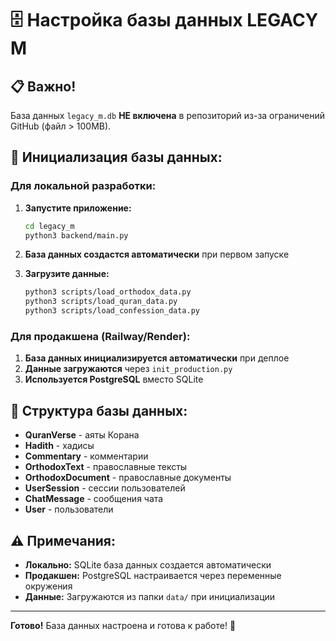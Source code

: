 # 🗄️ Настройка базы данных LEGACY M

## 📋 **Важно!**

База данных `legacy_m.db` **НЕ включена** в репозиторий из-за ограничений GitHub (файл > 100MB).

## 🚀 **Инициализация базы данных:**

### **Для локальной разработки:**

1. **Запустите приложение:**
   ```bash
   cd legacy_m
   python3 backend/main.py
   ```

2. **База данных создастся автоматически** при первом запуске

3. **Загрузите данные:**
   ```bash
   python3 scripts/load_orthodox_data.py
   python3 scripts/load_quran_data.py
   python3 scripts/load_confession_data.py
   ```

### **Для продакшена (Railway/Render):**

1. **База данных инициализируется автоматически** при деплое
2. **Данные загружаются** через `init_production.py`
3. **Используется PostgreSQL** вместо SQLite

## 🔧 **Структура базы данных:**

- **QuranVerse** - аяты Корана
- **Hadith** - хадисы
- **Commentary** - комментарии
- **OrthodoxText** - православные тексты
- **OrthodoxDocument** - православные документы
- **UserSession** - сессии пользователей
- **ChatMessage** - сообщения чата
- **User** - пользователи

## ⚠️ **Примечания:**

- **Локально:** SQLite база данных создается автоматически
- **Продакшен:** PostgreSQL настраивается через переменные окружения
- **Данные:** Загружаются из папки `data/` при инициализации

---

**Готово!** База данных настроена и готова к работе! 🎉
